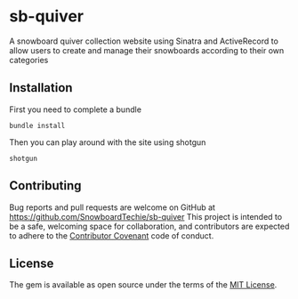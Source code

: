 # sb-quiver

A snowboard quiver collection website using Sinatra and ActiveRecord to allow users to create and manage their snowboards according to their own categories

## Installation

First you need to complete a bundle
```
bundle install
```
Then you can play around with the site using shotgun
```
shotgun
```

## Contributing

Bug reports and pull requests are welcome on GitHub at https://github.com/SnowboardTechie/sb-quiver This project is intended to be a safe, welcoming space for collaboration, and contributors are expected to adhere to the [Contributor Covenant](http://contributor-covenant.org) code of conduct.


## License

The gem is available as open source under the terms of the [MIT License](http://opensource.org/licenses/MIT).
